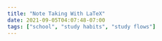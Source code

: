 ```yaml
---
title: "Note Taking With LaTeX"
date: 2021-09-05T04:07:48-07:00
tags: ["school", "study habits", "study flows"]
---
```


